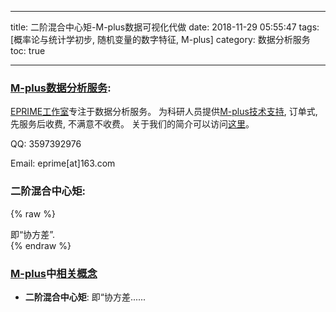 
---
title: 二阶混合中心矩-M-plus数据可视化代做
date: 2018-11-29 05:55:47
tags: [概率论与统计学初步, 随机变量的数字特征, M-plus]
category: 数据分析服务
toc: true

---



<span></span>
<!-- more -->

### [M-plus](/tags/M-plus/)[数据分析服务](/categories/数据分析服务/):
[EPRIME工作室](http://eprime.cn/)专注于数据分析服务。
为科研人员提供[M-plus技术支持](http://eprime.cn/2018/08/18/EPRIME工作室M-plus代做服务详情/), 订单式, 先服务后收费, 不满意不收费。
关于我们的简介可以访问[这里](http://eprime.cn/2018/08/17/关于EPRIME工作室/)。

QQ: 3597392976

Email: eprime[at]163.com



### 二阶混合中心矩:

{% raw %}
<div class="p1">即“协方差”.</div>
{% endraw %}



### [M-plus](/tags/M-plus/)中[相关概念](/categories/数据分析服务)

- **二阶混合中心矩**: 即“协方差......





